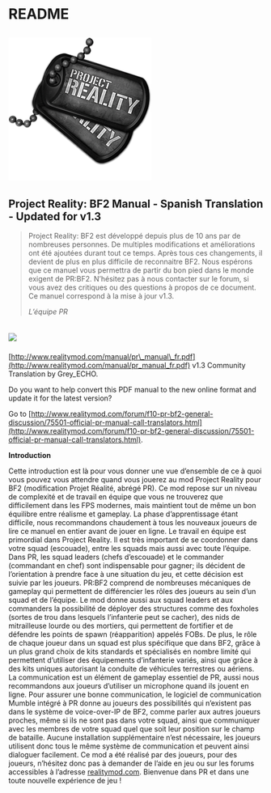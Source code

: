 # README

## ![](.gitbook/assets/pr_v1_logo.png)

## **Project Reality: BF2 Manual - Spanish Translation - Updated for v1.3**

> Project Reality: BF2 est développé depuis plus de 10 ans par de nombreuses personnes. De multiples modifications et améliorations ont été ajoutées durant tout ce temps. Après tous ces changements, il devient de plus en plus difficile de reconnaitre BF2. Nous espérons que ce manuel vous permettra de partir du bon pied dans le monde exigent de PR:BF2. N’hésitez pas à nous contacter sur le forum, si vous avez des critiques ou des questions à propos de ce document. Ce manuel correspond à la mise à jour v1.3.
>
> _L’équipe PR_

## ![](https://github.com/realitymod/pr-manual/tree/4ed281e1ffdb0845e74555f5cada93e3d9bb1c53/assets/flag.png)

[http://www.realitymod.com/manual/pr\_manual\_fr.pdf](http://www.realitymod.com/manual/pr_manual_fr.pdf) v1.3 Community Translation by Grey\_ECHO.

Do you want to help convert this PDF manual to the new online format and update it for the latest version?

Go to [http://www.realitymod.com/forum/f10-pr-bf2-general-discussion/75501-official-pr-manual-call-translators.html](http://www.realitymod.com/forum/f10-pr-bf2-general-discussion/75501-official-pr-manual-call-translators.html).

**Introduction**

Cette introduction est là pour vous donner une vue d’ensemble de ce à quoi vous pouvez vous attendre quand vous jouerez au mod Project Reality pour BF2 \(modification Projet Réalité, abrégé PR\). Ce mod repose sur un niveau de complexité et de travail en équipe que vous ne trouverez que difficilement dans les FPS modernes, mais maintient tout de même un bon équilibre entre réalisme et gameplay. La phase d’apprentissage étant difficile, nous recommandons chaudement à tous les nouveaux joueurs de lire ce manuel en entier avant de jouer en ligne. Le travail en équipe est primordial dans Project Reality. Il est très important de se coordonner dans votre squad \(escouade\), entre les squads mais aussi avec toute l’équipe. Dans PR, les squad leaders \(chefs d’escouade\) et le commander \(commandant en chef\) sont indispensable pour gagner; ils décident de l’orientation à prendre face à une situation du jeu, et cette décision est suivie par les joueurs. PR:BF2 comprend de nombreuses mécaniques de gameplay qui permettent de différencier les rôles des joueurs au sein d’un squad et de l’équipe. Le mod donne aussi aux squad leaders et aux commanders la possibilité de déployer des structures comme des foxholes \(sortes de trou dans lesquels l’infanterie peut se cacher\), des nids de mitrailleuse lourde ou des mortiers, qui permettent de fortifier et de défendre les points de spawn \(réapparition\) appelés FOBs. De plus, le rôle de chaque joueur dans un squad est plus spécifique que dans BF2, grâce à un plus grand choix de kits standards et spécialisés en nombre limité qui permettent d’utiliser des équipements d’infanterie variés, ainsi que grâce à des kits uniques autorisant la conduite de véhicules terrestres ou aériens. La communication est un élément de gameplay essentiel de PR, aussi nous recommandons aux joueurs d’utiliser un microphone quand ils jouent en ligne. Pour assurer une bonne communication, le logiciel de communication Mumble intégré à PR donne au joueurs des possibilités qui n’existent pas dans le système de voice-over-IP de BF2, comme parler aux autres joueurs proches, même si ils ne sont pas dans votre squad, ainsi que communiquer avec les membres de votre squad quel que soit leur position sur le champ de bataille. Aucune installation supplémentaire n’est nécessaire, les joueurs utilisent donc tous le même système de communication et peuvent ainsi dialoguer facilement. Ce mod a été réalisé par des joueurs, pour des joueurs, n’hésitez donc pas à demander de l’aide en jeu ou sur les forums accessibles à l’adresse [realitymod.com](http://www.realitymod.com/forum/f360-general-technical-support). Bienvenue dans PR et dans une toute nouvelle expérience de jeu !

